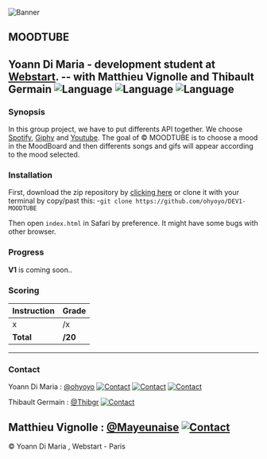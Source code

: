 ![Banner](http://ecole-webstart.com/wp-content/uploads/2016/02/geek-ecole-webstart.jpg)
## MOODTUBE

Yoann Di Maria - development student at [Webstart][1].
-- with Matthieu Vignolle and Thibault Germain
![Language](https://img.shields.io/badge/Language-HTML-e44b23.svg) ![Language](https://img.shields.io/badge/Language-Javascript-f1e05a.svg) ![Language](https://img.shields.io/badge/Language-CSS-563d7c.svg)
---

### Synopsis

In this group project, we have to put differents API together. We choose [Spotify][3], [Giphy][4] and [Youtube][5]. The goal of © MOODTUBE is to choose a mood in the MoodBoard and then differents songs and gifs will appear according to the mood selected.

### Installation

First, download the zip repository by [clicking here][2] or clone it with your terminal by copy/past this: 
-`git clone https://github.com/ohyoyo/DEV1-MOODTUBE`

Then open `index.html` in Safari by preference. It might have some bugs with other browser.

### Progress

**V1** is coming soon..

### Scoring

| Instruction             | Grade     |
|-------------------------|-----------|
| x                       | /x        |
| **Total**               | **/20**   |

___

### Contact

Yoann Di Maria : [@ohyoyo](https://github.com/ohyoyo)
[![Contact](https://img.shields.io/badge/Contact-Mail-lightgray.svg)](mailto:dm.yoann@gmail.com) [![Contact](https://img.shields.io/badge/Contact-Site%20Web-54ba4e.svg)](http://yoanndm.fr) [![Contact](https://img.shields.io/badge/Contact-LinkedIn-0084bf.svg)](http://yoanndm.fr)

Thibault Germain : [@Thibgr](https://github.com/Thibgr)
[![Contact](https://img.shields.io/badge/Contact-Mail-lightgray.svg)](mailto:thibault.germain7@gmail.com)

Matthieu Vignolle : [@Mayeunaise](https://github.com/Mayeunaise)
[![Contact](https://img.shields.io/badge/Contact-Mail-lightgray.svg)](mailto:vignolle.matthieu@gmail.com) 
---

© Yoann Di Maria , Webstart - Paris

[1]: http://ecole-webstart.com
[2]: https://github.com/ohyoyo/DEV1-MOODTUBE/archive/master.zip
[3]: https://www.spotify.com/fr/
[4]: http://giphy.com
[5]: https://www.youtube.com

